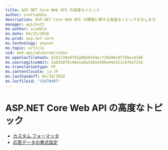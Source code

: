 ```yaml
---
title: ASP.NET Core Web API の高度なトピック
author: scottaddie
description: ASP.NET Core Web API の開発に関する高度なトピックを示します。
manager: wpickett
ms.author: scaddie
ms.date: 04/25/2018
ms.prod: asp.net-core
ms.technology: aspnet
ms.topic: article
uid: web-api/advanced/index
ms.openlocfilehash: b141720e8703a08d0344ec730e98c8f789ac63d6
ms.sourcegitcommit: 2ab550f8c46e1a8a5d45e58be44d151c676af256
ms.translationtype: HT
ms.contentlocale: ja-JP
ms.lasthandoff: 04/28/2018
ms.locfileid: "32078487"
---
```

# <a name="advanced-topics-for-aspnet-core-web-api"></a>ASP.NET Core Web API の高度なトピック

* [カスタム フォーマッタ](xref:web-api/advanced/custom-formatters)
* [応答データの書式設定](xref:web-api/advanced/formatting)
